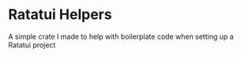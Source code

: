 # Ratatui Helpers

A simple crate I made to help with boilerplate code when setting up a Ratatui project

